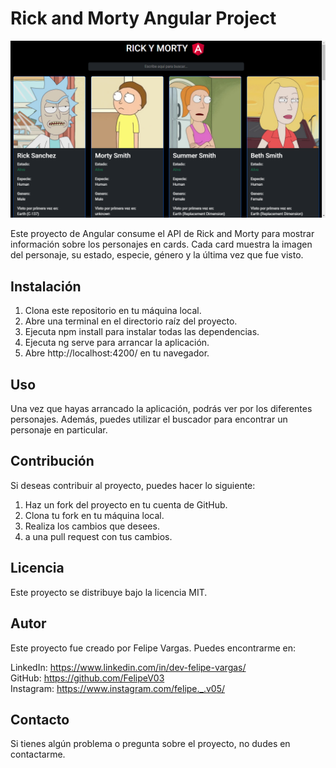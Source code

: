 # Rick and Morty Angular Project

<img src="https://github.com/FelipeV03/FelipeV03/blob/main/image.png"/>

Este proyecto de Angular consume el API de Rick and Morty para mostrar información sobre los personajes en cards. Cada card muestra la imagen del personaje, su estado, especie, género y la última vez que fue visto.

## Instalación

1. Clona este repositorio en tu máquina local.
2. Abre una terminal en el directorio raíz del proyecto.
3. Ejecuta npm install para instalar todas las dependencias.
4. Ejecuta ng serve para arrancar la aplicación.
5. Abre http://localhost:4200/ en tu navegador.

## Uso

Una vez que hayas arrancado la aplicación, podrás ver por los diferentes personajes. Además, puedes utilizar el buscador para encontrar un personaje en particular.

## Contribución

Si deseas contribuir al proyecto, puedes hacer lo siguiente:

1. Haz un fork del proyecto en tu cuenta de GitHub.
2. Clona tu fork en tu máquina local.
3. Realiza los cambios que desees.
4. a una pull request con tus cambios.

## Licencia

Este proyecto se distribuye bajo la licencia MIT.

## Autor

Este proyecto fue creado por Felipe Vargas. Puedes encontrarme en:

LinkedIn: https://www.linkedin.com/in/dev-felipe-vargas/ <br/>
GitHub: https://github.com/FelipeV03 <br/>
Instagram: https://www.instagram.com/felipe._.v05/

## Contacto

Si tienes algún problema o pregunta sobre el proyecto, no dudes en contactarme.
